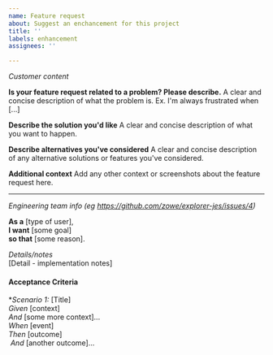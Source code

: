 ```yaml
---
name: Feature request
about: Suggest an enchancement for this project
title: ''
labels: enhancement
assignees: ''

---
```


*Customer content*

**Is your feature request related to a problem? Please describe.**
A clear and concise description of what the problem is. Ex. I'm always frustrated when [...]

**Describe the solution you'd like**
A clear and concise description of what you want to happen.

**Describe alternatives you've considered**
A clear and concise description of any alternative solutions or features you've considered.

**Additional context**
Add any other context or screenshots about the feature request here.

---
*Engineering team info (eg https://github.com/zowe/explorer-jes/issues/4)*

**As a** [type of user],  
**I want** [some goal]  
**so that** [some reason].

*Details/notes*  
[Detail - implementation notes]

#### Acceptance Criteria

**Scenario 1:* [Title]  
*Given* [context]  
   *And* [some more context]...  
*When* [event]  
*Then* [outcome]  
    *And* [another outcome]...
